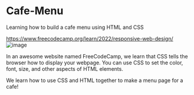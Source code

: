 # Cafe-Menu
Learning how to build a cafe menu using HTML and CSS

https://www.freecodecamp.org/learn/2022/responsive-web-design/
![image](https://github.com/TommyLe3825/Cafe-Menu/assets/54484078/f60ca4c7-87d9-4cd7-a1c0-8eceb91c89be)


In an awesome website named FreeCodeCamp, we learn that CSS tells the browser how to display your webpage. You can use CSS to set the color, font, size, and other aspects of HTML elements.

We learn how to use CSS and HTML together to make a menu page for a cafe!
